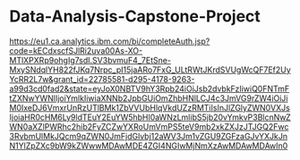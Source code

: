 # Data-Analysis-Capstone-Project
https://eu1.ca.analytics.ibm.com/bi/completeAuth.jsp?code=kECdxscfSJlRi2uva00As-XO-MTlXPXRp9ohgIg7sdI.SV3bvmuF4_7EtSne-MxySNdqlYH822fJKq7Nrpc_pI15jaARo7FxG_ULtRWtJKrdSVUgWcQF7Ef2UyYcRR2L7w&grant_id=22785581-d295-4178-9263-a99d3cd0fad2&state=eyJoX0NBTV9hY3Rpb24iOiJsb2dvbkFzIiwiQ0FNTmFtZXNwYWNlIjoiYmlkIiwiaXNNb2JpbGUiOmZhbHNlLCJ4c3JmVG9rZW4iOiJiM0IxeDJ6VmxrUnRzUTlBMk1ZbVVUbHlqVkdUZzRMTiIsInJlZGlyZWN0VXJsIjoiaHR0cHM6Ly9ldTEuY2EuYW5hbHl0aWNzLmlibS5jb20vYmkvP3BlcnNwZWN0aXZlPWRhc2hib2FyZCZwYXRoUmVmPS5teV9mb2xkZXJzJTJGQ2Fwc3RvbmUlMkJQcm9qZWN0JmFjdGlvbj12aWV3Jm1vZGU9ZGFzaGJvYXJkJnN1YlZpZXc9bW9kZWwwMDAwMDE4ZGI4NGIwMjNmXzAwMDAwMDAwIn0
